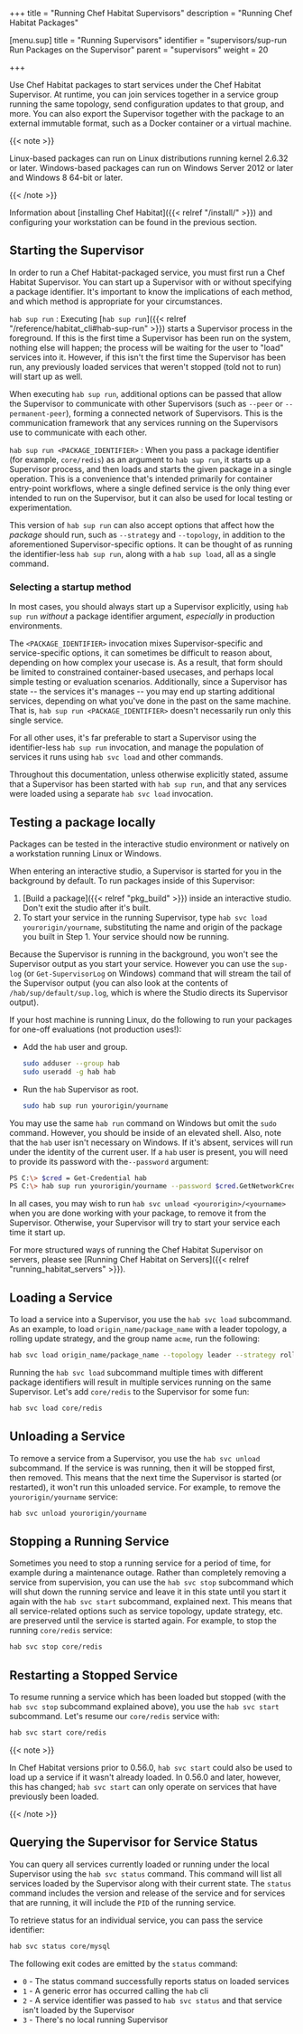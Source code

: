 +++
title = "Running Chef Habitat Supervisors"
description = "Running Chef Habitat Packages"


[menu.sup]
    title = "Running Supervisors"
    identifier = "supervisors/sup-run Run Packages on the Supervisor"
    parent = "supervisors"
    weight = 20

+++

Use Chef Habitat packages to start services under the Chef Habitat Supervisor. At runtime, you can join services together in a service group running the same topology, send configuration updates to that group, and more. You can also export the Supervisor together with the package to an external immutable format, such as a Docker container or a virtual machine.

{{< note >}}

Linux-based packages can run on Linux distributions running kernel 2.6.32 or later. Windows-based packages can run on Windows Server 2012 or later and Windows 8 64-bit or later.

{{< /note >}}

Information about [installing Chef Habitat]({{< relref "/install/" >}}) and configuring your workstation can be found in the previous section.

## Starting the Supervisor

In order to run a Chef Habitat-packaged service, you must first run a Chef Habitat Supervisor.
You can start up a Supervisor with or without specifying a package identifier. It's important to know the implications of each method, and which method is appropriate for your circumstances.

`hab sup run`
: Executing [`hab sup run`]({{< relref "/reference/habitat_cli#hab-sup-run" >}}) starts a Supervisor process in the foreground. If this is the first time a Supervisor has been run on the system, nothing else will happen; the process will be waiting for the user to "load" services into it. However, if this isn't the first time the Supervisor has been run, any previously loaded services that weren't stopped (told not to run) will start up as well.

  When executing `hab sup run`, additional options can be passed that allow the Supervisor to communicate with other Supervisors (such as `--peer` or `--permanent-peer`), forming a connected network of Supervisors. This is the communication framework that any services running on the Supervisors use to communicate with each other.

`hab sup run <PACKAGE_IDENTIFIER>`
: When you pass a package identifier (for example, `core/redis`) as an argument to `hab sup run`, it starts up a Supervisor process, and then loads and starts the given package in a single operation. This is a convenience that's intended primarily for container entry-point workflows, where a single defined service is the only thing ever intended to run on the Supervisor, but it can also be used for local testing or experimentation.

  This version of `hab sup run` can also accept options that affect how the _package_ should run, such as `--strategy` and `--topology`, in addition to the aforementioned Supervisor-specific options. It can be thought of as running the identifier-less `hab sup run`, along with a `hab sup load`, all as a single command.

### Selecting a startup method

In most cases, you should always start up a Supervisor explicitly, using `hab sup run` _without_ a package identifier argument, _especially_ in production environments.

The `<PACKAGE_IDENTIFIER>` invocation mixes Supervisor-specific and service-specific options, it can sometimes be difficult to reason about, depending on how complex your usecase is. As a result, that form should be limited to constrained container-based usecases, and perhaps local simple testing or evaluation scenarios. Additionally, since a Supervisor has state -- the services it's manages -- you may end up starting additional services, depending on what you've done in the past on the same machine. That is, `hab sup run <PACKAGE_IDENTIFIER>` doesn't necessarily run only this single service.

For all other uses, it's far preferable to start a Supervisor using the identifier-less `hab sup run` invocation, and manage the population of services it runs using `hab svc load` and other commands.

Throughout this documentation, unless otherwise explicitly stated, assume that a Supervisor has been started with `hab sup run`, and that any services were loaded using a separate `hab svc load` invocation.

## Testing a package locally

Packages can be tested in the interactive studio environment or natively on a workstation running Linux or Windows.

When entering an interactive studio, a Supervisor is started for you in the background by default. To run packages inside of this Supervisor:

1. [Build a package]({{< relref "pkg_build" >}}) inside an interactive studio. Don't exit the studio after it's built.
2. To start your service in the running Supervisor, type `hab svc load yourorigin/yourname`, substituting the name and origin of the package you built in Step 1. Your service should now be running.

Because the Supervisor is running in the background, you won't see the Supervisor output as you start your service. However you can use the `sup-log` (or `Get-SupervisorLog` on Windows) command that will stream the tail of the Supervisor output (you can also look at the contents of `/hab/sup/default/sup.log`, which is where the Studio directs its Supervisor output).

If your host machine is running Linux, do the following to run your packages for one-off evaluations (not production uses!):

* Add the `hab` user and group.

    ```bash
    sudo adduser --group hab
    sudo useradd -g hab hab
    ```

* Run the `hab` Supervisor as root.

    ```bash
    sudo hab sup run yourorigin/yourname
    ```

You may use the same `hab run` command on Windows but omit the `sudo` command. However, you should be inside of an elevated shell. Also, note that the `hab` user isn't necessary on Windows. If it's absent, services will run under the identity of the current user. If a `hab` user is present, you will need to provide its password with the`--password` argument:

```bash
PS C:\> $cred = Get-Credential hab
PS C:\> hab sup run yourorigin/yourname --password $cred.GetNetworkCredential().Password
```

In all cases, you may wish to run `hab svc unload <yourorigin>/<yourname>` when you are done working with your package, to remove it from the Supervisor. Otherwise, your Supervisor will try to start your service each time it start up.

For more structured ways of running the Chef Habitat Supervisor on servers, please see [Running Chef Habitat on Servers]({{< relref "running_habitat_servers" >}}).

## Loading a Service

To load a service into a Supervisor, you use the `hab svc load` subcommand. As an example, to load `origin_name/package_name` with a leader topology, a rolling update strategy, and the group name `acme`, run the following:

```bash
hab svc load origin_name/package_name --topology leader --strategy rolling --group acme
```

Running the `hab svc load` subcommand multiple times with different package identifiers will result in multiple services running on the same Supervisor. Let's add `core/redis` to the Supervisor for some fun:

```bash
hab svc load core/redis
```

## Unloading a Service

To remove a service from a Supervisor, you use the `hab svc unload` subcommand. If the service is was running, then it will be stopped first, then removed. This means that the next time the Supervisor is started (or restarted), it won't run this unloaded service. For example, to remove the `yourorigin/yourname` service:

```bash
hab svc unload yourorigin/yourname
```

## Stopping a Running Service

Sometimes you need to stop a running service for a period of time, for example during a maintenance outage. Rather than completely removing a service from supervision, you can use the `hab svc stop` subcommand which will shut down the running service and leave it in this state until you start it again with the `hab svc start` subcommand, explained next. This means that all service-related options such as service topology, update strategy, etc. are preserved until the service is started again. For example, to stop the running `core/redis` service:

```bash
hab svc stop core/redis
```

## Restarting a Stopped Service

To resume running a service which has been loaded but stopped (with the `hab svc stop` subcommand explained above), you use the `hab svc start` subcommand. Let's resume our `core/redis` service with:

```bash
hab svc start core/redis
```

{{< note >}}

In Chef Habitat versions prior to 0.56.0, `hab svc start` could also be used to load up a service if it wasn't already loaded. In 0.56.0 and later, however, this has changed; `hab svc start` can only operate on services that have previously been loaded.

{{< /note >}}

## Querying the Supervisor for Service Status

You can query all services currently loaded or running under the local Supervisor using the `hab svc status` command. This command will list all services loaded by the Supervisor along with their current state. The `status` command includes the version and release of the service and for services that are running, it will include the `PID` of the running service.

To retrieve status for an individual service, you can pass the service identifier:

```bash
hab svc status core/mysql
```

The following exit codes are emitted by the `status` command:

* `0` - The status command successfully reports status on loaded services
* `1` - A generic error has occurred calling the `hab` cli
* `2` - A service identifier was passed to `hab svc status` and that service isn't loaded by the Supervisor
* `3` - There's no local running Supervisor
